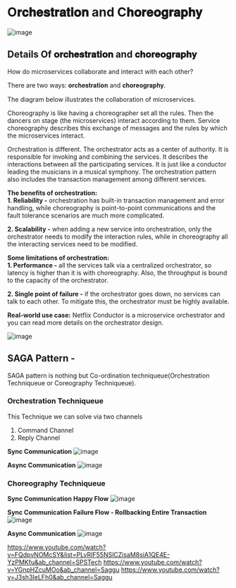 # O𝐫𝐜𝐡𝐞𝐬𝐭𝐫𝐚𝐭𝐢𝐨𝐧 and C𝐡𝐨𝐫𝐞𝐨𝐠𝐫𝐚𝐩𝐡𝐲

![image](https://user-images.githubusercontent.com/115500959/206921954-3c44c5e0-8e55-458d-a2ca-6841643bb555.png)


## Details Of 𝐨𝐫𝐜𝐡𝐞𝐬𝐭𝐫𝐚𝐭𝐢𝐨𝐧 and 𝐜𝐡𝐨𝐫𝐞𝐨𝐠𝐫𝐚𝐩𝐡𝐲

How do microservices collaborate and interact with each other?

There are two ways: 𝐨𝐫𝐜𝐡𝐞𝐬𝐭𝐫𝐚𝐭𝐢𝐨𝐧 and 𝐜𝐡𝐨𝐫𝐞𝐨𝐠𝐫𝐚𝐩𝐡𝐲.

The diagram below illustrates the collaboration of microservices.

Choreography is like having a choreographer set all the rules. Then the dancers on stage (the microservices) interact according to them. Service choreography describes this exchange of messages and the rules by which the microservices interact.

Orchestration is different. The orchestrator acts as a center of authority. It is responsible for invoking and combining the services. It describes the interactions between all the participating services. It is just like a conductor leading the musicians in a musical symphony. The orchestration pattern also includes the transaction management among different services.

**The benefits of orchestration:** <br>
**1. Reliability -** orchestration has built-in transaction management and error handling, while choreography is point-to-point communications and the fault tolerance scenarios are much more complicated. <br>

**2. Scalability -** when adding a new service into orchestration, only the orchestrator needs to modify the interaction rules, while in choreography all the interacting services need to be modified.<br>

**Some limitations of orchestration:** <br>
**1. Performance -** all the services talk via a centralized orchestrator, so latency is higher than it is with choreography. Also, the throughput is bound to the capacity of the orchestrator. <br>

**2. Single point of failure -** if the orchestrator goes down, no services can talk to each other. To mitigate this, the orchestrator must be highly available.<br>

**Real-world use case:** Netflix Conductor is a microservice orchestrator and you can read more details on the orchestrator design.


![image](https://user-images.githubusercontent.com/115500959/206841373-ffcb362e-a488-4af1-9e2e-b33bb1569260.png)

## **SAGA Pattern -** 

SAGA pattern is nothing but Co-ordination techniqueue(Orchestration Techniqueue or Coreography Techniqueue).

### Orchestration Techniqueue

This Technique we can solve via two channels 
1. Command Channel
2. Reply Channel

**Sync Communication**
![image](https://user-images.githubusercontent.com/115500959/206922256-f3f4ab4b-f248-42a4-8e50-6f706152ee4d.png)

**Async Communication**
![image](https://user-images.githubusercontent.com/115500959/206921862-3f1a4fb7-d430-4f01-8264-532c5a5992aa.png)

### Choreography Techniqueue
**Sync Communication Happy Flow**
![image](https://user-images.githubusercontent.com/115500959/206922528-9af3ba4a-af20-49b7-be4d-7c69e7478af1.png)

**Sync Communication Failure Flow - Rollbacking Entire Transaction** 
![image](https://user-images.githubusercontent.com/115500959/206922667-8a5be74f-faef-40ca-b752-8754c205e027.png)

**Async Communication**
![image](https://user-images.githubusercontent.com/115500959/206921786-228d3ab9-b726-45ef-9b9d-e409a3d5d812.png)


https://www.youtube.com/watch?v=FQdpvNOMcSY&list=PLyRIF55NSlCZisaM8siA1QE4E-YzPMKfu&ab_channel=SPSTech
https://www.youtube.com/watch?v=YGnpHZcuMOo&ab_channel=Saggu
https://www.youtube.com/watch?v=J3sh3IeLFh0&ab_channel=Saggu
